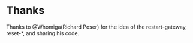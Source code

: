 # Thanks

Thanks to @Whomiga(Richard Poser) for the idea of the restart-gateway, reset-\*, and sharing his code.
